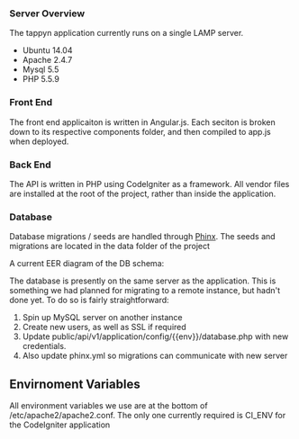 ### Server Overview

The tappyn application currently runs on a single LAMP server.

* Ubuntu 14.04
* Apache 2.4.7
* Mysql 5.5
* PHP 5.5.9

### Front End

The front end applicaiton is written in Angular.js. Each seciton is broken down to its
respective components folder, and then compiled to app.js when deployed.

### Back End

The API is written in PHP using CodeIgniter as a framework. All vendor files are installed at the root
of the project, rather than inside the application.

### Database

Database migrations / seeds are handled through [Phinx](http://docs.phinx.org/en/latest/). The seeds and migrations
are located in the data folder of the project

A current EER diagram of the DB schema:

The database is presently on the same server as the application. This is something we had
planned for migrating to a remote instance, but hadn't done yet. To do so is fairly straightforward:

1. Spin up MySQL server on another instance
2. Create new users, as well as SSL if required
3. Update public/api/v1/application/config/{{env}}/database.php with new credentials.
4. Also update phinx.yml so migrations can communicate with new server

## Envirnoment Variables

All environment variables we use are at the bottom of /etc/apache2/apache2.conf.
The only one currently required is CI_ENV for the CodeIgniter application
